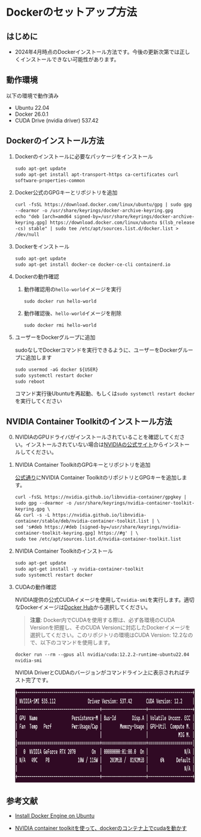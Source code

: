 # Dockerのセットアップ方法

## はじめに

- 2024年4月時点のDockerインストール方法です。今後の更新次第では正しくインストールできない可能性があります。

## 動作環境

以下の環境で動作済み

- Ubuntu 22.04
- Docker 26.0.1
- CUDA Drive (nvidia driver) 537.42

## Dockerのインストール方法

1. Dockerのインストールに必要なパッケージをインストール

    ```
    sudo apt-get update
    sudo apt-get install apt-transport-https ca-certificates curl software-properties-common
    ```

2. Docker公式のGPGキーとリポジトリを追加

    ```
    curl -fsSL https://download.docker.com/linux/ubuntu/gpg | sudo gpg --dearmor -o /usr/share/keyrings/docker-archive-keyring.gpg
    echo "deb [arch=amd64 signed-by=/usr/share/keyrings/docker-archive-keyring.gpg] https://download.docker.com/linux/ubuntu $(lsb_release -cs) stable" | sudo tee /etc/apt/sources.list.d/docker.list > /dev/null
    ```

3. Dockerをインストール

    ```
    sudo apt-get update
    sudo apt-get install docker-ce docker-ce-cli containerd.io
    ```

4. Dockerの動作確認

    1. 動作確認用の`hello-world`イメージを実行

        ```
        sudo docker run hello-world
        ```

    2. 動作確認後、`hello-world`イメージを削除

        ```
        sudo docker rmi hello-world
        ```

5. ユーザーをDockerグループに追加

    sudoなしでDockerコマンドを実行できるように、ユーザーをDockerグループに追加します
    
    ```
    sudo usermod -aG docker ${USER}
    sudo systemctl restart docker
    sudo reboot
    ```

    コマンド実行後Ubuntuを再起動、もしくは`sudo systemctl restart docker`を実行してください

## NVIDIA Container Toolkitのインストール方法

0. NVIDIAのGPUドライバがインストールされていることを確認してください。インストールされていない場合は[NVIDIAの公式サイト](https://www.nvidia.co.jp/Download/index.aspx?lang=jp)からインストールしてください。

1. NVIDIA Container ToolkitのGPGキーとリポジトリを追加

    [公式通り](https://docs.nvidia.com/datacenter/cloud-native/container-toolkit/latest/install-guide.html)にNVIDIA Container ToolkitのリポジトリとGPGキーを追加します。

    ```
    curl -fsSL https://nvidia.github.io/libnvidia-container/gpgkey | sudo gpg --dearmor -o /usr/share/keyrings/nvidia-container-toolkit-keyring.gpg \
    && curl -s -L https://nvidia.github.io/libnvidia-container/stable/deb/nvidia-container-toolkit.list | \
    sed 's#deb https://#deb [signed-by=/usr/share/keyrings/nvidia-container-toolkit-keyring.gpg] https://#g' | \
    sudo tee /etc/apt/sources.list.d/nvidia-container-toolkit.list
    ```

2. NVIDIA Container Toolkitのインストール

    ```
    sudo apt-get update
    sudo apt-get install -y nvidia-container-toolkit
    sudo systemctl restart docker
    ```

3.  CUDAの動作確認

    NVIDIA提供の公式CUDAイメージを使用して`nvidia-smi`を実行します。適切なDockerイメージは[Docker Hub](https://hub.docker.com/r/nvidia/cuda/tags)から選択してください。

    > **注意**: 
    > Docker内でCUDAを使用する際は、必ず各環境のCUDA Versionを把握し、そのCUDA Versionに対応したDockerイメージを選択してください。このリポジトリの環境はCUDA Version: 12.2なので、以下のコマンドを使用します。

    ```
    docker run --rm --gpus all nvidia/cuda:12.2.2-runtime-ubuntu22.04 nvidia-smi
    ```

    NVIDIA DriverとCUDAのバージョンがコマンドライン上に表示されればテスト完了です。

    <img src="images/nvidia_smi.png" alt="nivida-smi" height="250" />

## 参考文献

- [Install Docker Engine on Ubuntu](https://docs.docker.com/engine/install/ubuntu/)

- [NVIDIA container toolkitを使って、dockerのコンテナ上でcudaを動かす](https://qiita.com/Hiroaki-K4/items/c1be8adba18b9f0b4cef)
